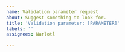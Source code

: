 ```yaml
---
name: Validation parameter request
about: Suggest something to look for.
title: 'Validation parameter: [PARAMETER]'
labels: ''
assignees: Narlotl

---
```



